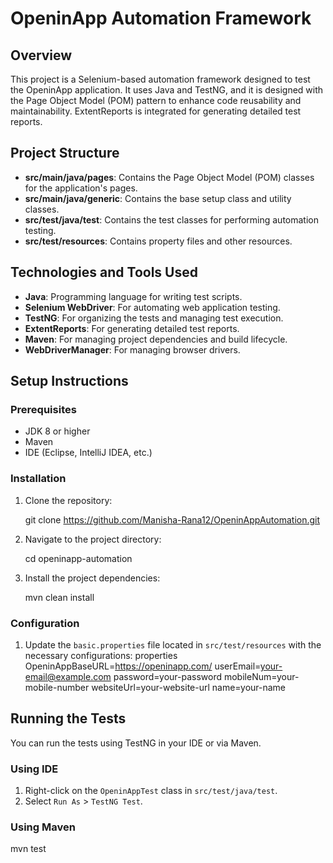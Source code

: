 # OpeninApp Automation Framework

## Overview

This project is a Selenium-based automation framework designed to test the OpeninApp application. It uses Java and TestNG, and it is designed with the Page Object Model (POM) pattern to enhance code reusability and maintainability. ExtentReports is integrated for generating detailed test reports.

## Project Structure

- **src/main/java/pages**: Contains the Page Object Model (POM) classes for the application's pages.
- **src/main/java/generic**: Contains the base setup class and utility classes.
- **src/test/java/test**: Contains the test classes for performing automation testing.
- **src/test/resources**: Contains property files and other resources.

## Technologies and Tools Used

- **Java**: Programming language for writing test scripts.
- **Selenium WebDriver**: For automating web application testing.
- **TestNG**: For organizing the tests and managing test execution.
- **ExtentReports**: For generating detailed test reports.
- **Maven**: For managing project dependencies and build lifecycle.
- **WebDriverManager**: For managing browser drivers.

## Setup Instructions

### Prerequisites

- JDK 8 or higher
- Maven
- IDE (Eclipse, IntelliJ IDEA, etc.)

### Installation

1. Clone the repository:
    
    git clone https://github.com/Manisha-Rana12/OpeninAppAutomation.git
    

2. Navigate to the project directory:
    
    cd openinapp-automation
    

3. Install the project dependencies:
    
    mvn clean install
    

### Configuration

1. Update the `basic.properties` file located in `src/test/resources` with the necessary configurations:
    properties
    OpeninAppBaseURL=https://openinapp.com/
    userEmail=your-email@example.com
    password=your-password
    mobileNum=your-mobile-number
    websiteUrl=your-website-url
    name=your-name
    

## Running the Tests

You can run the tests using TestNG in your IDE or via Maven.

### Using IDE

1. Right-click on the `OpeninAppTest` class in `src/test/java/test`.
2. Select `Run As` > `TestNG Test`.

### Using Maven


mvn test
